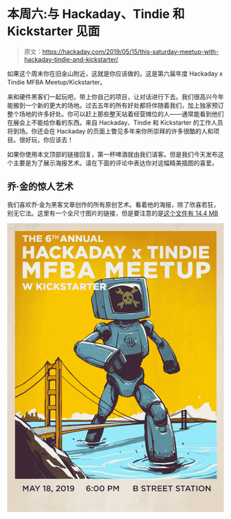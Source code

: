# 本周六:与 Hackaday、Tindie 和 Kickstarter 见面

> 原文：<https://hackaday.com/2019/05/15/this-saturday-meetup-with-hackaday-tindie-and-kickstarter/>

如果这个周末你在旧金山附近，这就是你应该做的。这是第六届年度 Hackaday x Tindie MFBA Meetup/Kickstarter。

来和硬件黑客们一起玩吧，带上你自己的项目，让对话进行下去。我们很高兴今年能搬到一个新的更大的场地。过去五年的所有好处都将伴随着我们，加上独家预订整个场地的许多好处。你可以赶上那些整天站着经营摊位的人——通常能看到他们在展会上不能给你看的东西。来自 Hackaday、Tindie 和 Kickstarter 的工作人员将到场。你还会在 Hackaday 的页面上瞥见多年来你所崇拜的许多很酷的人和项目。很好玩，你应该去！

如果你使用本文顶部的链接回复，第一杯啤酒就由我们请客。但是我们今天发布这个主要是为了展示海报艺术。请在下面的评论中表达你对这幅精美插图的喜爱。

## 乔·金的惊人艺术

我们喜欢乔·金为黑客文章创作的所有原创艺术。看着他的海报，除了欣喜若狂，别无它法。这里有一个全尺寸图片的链接，但是要注意的是[这个文件有 14.4 MB](https://hackaday.com/wp-content/uploads/2019/05/MFBA_meetup.jpg)

![](img/f0a6c0784d99a0ab0bc989b932254ea7.png)
